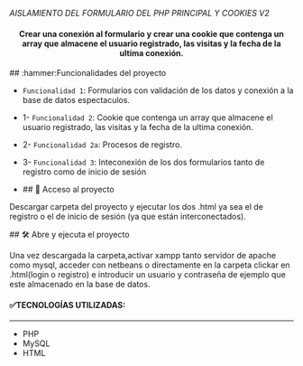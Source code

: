 <em> AISLAMIENTO DEL FORMULARIO DEL PHP PRINCIPAL Y COOKIES V2 </em>
<h4 align="center">
Crear una conexión al formulario y crear una cookie que contenga un array que almacene el usuario registrado, las visitas y la fecha de la ultima conexión.
</h4>
## :hammer:Funcionalidades del proyecto

- `Funcionalidad 1`: Formularios con validación de los datos y conexión a la base de datos espectaculos.
- 1- `Funcionalidad 2`: Cookie que contenga un array que almacene el usuario registrado, las visitas y la fecha de la ultima conexión.
- 2- `Funcionalidad 2a`: Procesos de registro.
- 3- `Funcionalidad 3`: Inteconexión de los dos formularios tanto de registro como de inicio de sesión


- \## 📁 Acceso al proyecto

Descargar carpeta del proyecto y ejecutar los dos .html ya sea el de registro o el de inicio de sesión (ya que están interconectados).

\## 🛠️ Abre y ejecuta el proyecto

Una vez descargada la carpeta,activar xampp tanto servidor de apache como mysql, acceder con netbeans o directamente en la carpeta clickar en .html(login o registro) e introducir un usuario y contraseña de ejemplo que este almacenado en la base de datos.

<h4>
  ✅TECNOLOGÍAS UTILIZADAS:
</h4>
<hr>
<ul>
  <li>PHP</li>
  <li>MySQL</li>
  <li>HTML</li>
</ul>
